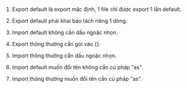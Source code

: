 1. Export default là export mặc định, 1 file chỉ được export 1 lần default.
2. Export default phải khai báo tách riêng 1 dòng.
3. Import default không cần dấu ngoặc nhọn.

4. Export thông thường cần gói vào {}.
5. Import thông thường cần dấu ngoặc nhọn.

6. Import default muốn đổi tên không cần cú pháp "as".
7. Import thông thường muốn đổi tên cần cú pháp "as".
